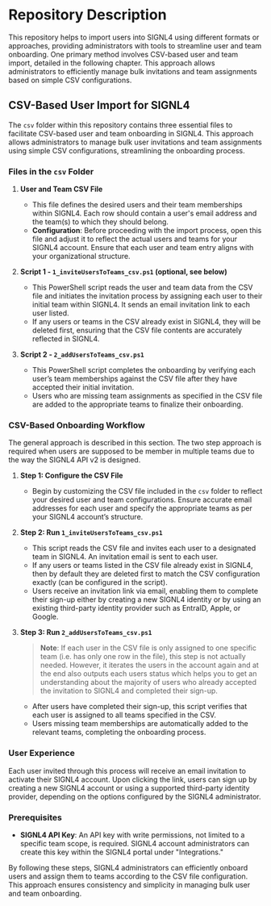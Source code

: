 # Repository Description

This repository helps to import users into SIGNL4 using different formats or approaches, providing administrators with tools to streamline user and team onboarding. One primary method involves CSV-based user and team import, detailed in the following chapter. This approach allows administrators to efficiently manage bulk invitations and team assignments based on simple CSV configurations.

## CSV-Based User Import for SIGNL4

The `csv` folder within this repository contains three essential files to facilitate CSV-based user and team onboarding in SIGNL4. This approach allows administrators to manage bulk user invitations and team assignments using simple CSV configurations, streamlining the onboarding process.

### Files in the `csv` Folder

1. **User and Team CSV File**  
   - This file defines the desired users and their team memberships within SIGNL4. Each row should contain a user's email address and the team(s) to which they should belong.
   - **Configuration**: Before proceeding with the import process, open this file and adjust it to reflect the actual users and teams for your SIGNL4 account. Ensure that each user and team entry aligns with your organizational structure.

2. **Script 1 - `1_inviteUsersToTeams_csv.ps1` (optional, see below)**  
   - This PowerShell script reads the user and team data from the CSV file and initiates the invitation process by assigning each user to their initial team within SIGNL4. It sends an email invitation link to each user listed.
   - If any users or teams in the CSV already exist in SIGNL4, they will be deleted first, ensuring that the CSV file contents are accurately reflected in SIGNL4.

3. **Script 2 - `2_addUsersToTeams_csv.ps1`**  
   - This PowerShell script completes the onboarding by verifying each user’s team memberships against the CSV file after they have accepted their initial invitation.
   - Users who are missing team assignments as specified in the CSV file are added to the appropriate teams to finalize their onboarding.

### CSV-Based Onboarding Workflow
The general approach is described in this section.
The two step approach is required when users are supposed to be member in multiple teams due to the way the SIGNL4 API v2 is designed.

1. **Step 1: Configure the CSV File**  
   - Begin by customizing the CSV file included in the `csv` folder to reflect your desired user and team configurations. Ensure accurate email addresses for each user and specify the appropriate teams as per your SIGNL4 account’s structure.

2. **Step 2: Run `1_inviteUsersToTeams_csv.ps1`**  
   - This script reads the CSV file and invites each user to a designated team in SIGNL4. An invitation email is sent to each user.
   - If any users or teams listed in the CSV file already exist in SIGNL4, then by default they are deleted first to match the CSV configuration exactly (can be configured in the script).
   - Users receive an invitation link via email, enabling them to complete their sign-up either by creating a new SIGNL4 identity or by using an existing third-party identity provider such as EntraID, Apple, or Google.

3. **Step 3: Run `2_addUsersToTeams_csv.ps1`**  
   > **Note**: If each user in the CSV file is only assigned to one specific team (i.e. has only one row in the file), this step is not  actually needed.
   However, it iterates the users in the account again and at the end also outputs each users status which helps you to get an understanding about the majority of users who already accepted the invitation to SIGNL4 and completed their sign-up.
   - After users have completed their sign-up, this script verifies that each user is assigned to all teams specified in the CSV.
   - Users missing team memberships are automatically added to the relevant teams, completing the onboarding process.

### User Experience

Each user invited through this process will receive an email invitation to activate their SIGNL4 account. Upon clicking the link, users can sign up by creating a new SIGNL4 account or using a supported third-party identity provider, depending on the options configured by the SIGNL4 administrator.

### Prerequisites

- **SIGNL4 API Key**: An API key with write permissions, not limited to a specific team scope, is required. SIGNL4 account administrators can create this key within the SIGNL4 portal under "Integrations."

By following these steps, SIGNL4 administrators can efficiently onboard users and assign them to teams according to the CSV file configuration. This approach ensures consistency and simplicity in managing bulk user and team onboarding.
